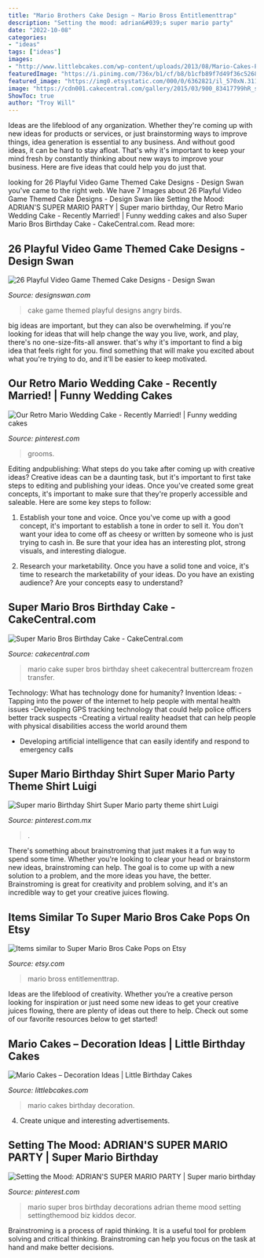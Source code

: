 ```yaml
---
title: "Mario Brothers Cake Design ~ Mario Bross Entitlementtrap"
description: "Setting the mood: adrian&#039;s super mario party"
date: "2022-10-08"
categories:
- "ideas"
tags: ["ideas"]
images:
- "http://www.littlebcakes.com/wp-content/uploads/2013/08/Mario-Cakes-Pictures.jpg"
featuredImage: "https://i.pinimg.com/736x/b1/cf/b8/b1cfb89f7d49f36c5268220392f9e0da.jpg"
featured_image: "https://img0.etsystatic.com/000/0/6362821/il_570xN.311795764.jpg"
image: "https://cdn001.cakecentral.com/gallery/2015/03/900_83417799hR_super-mario-bros-birthday-cake.jpg"
ShowToc: true
author: "Troy Will"
---
```



Ideas are the lifeblood of any organization. Whether they're coming up with new ideas for products or services, or just brainstorming ways to improve things, idea generation is essential to any business. And without good ideas, it can be hard to stay afloat. That's why it's important to keep your mind fresh by constantly thinking about new ways to improve your business. Here are five ideas that could help you do just that.

	

		
looking for 26 Playful Video Game Themed Cake Designs - Design Swan you've came to the right web. We have 7 Images about 26 Playful Video Game Themed Cake Designs - Design Swan like Setting the Mood: ADRIAN&#039;S SUPER MARIO PARTY | Super mario birthday, Our Retro Mario Wedding Cake - Recently Married! | Funny wedding cakes and also Super Mario Bros Birthday Cake - CakeCentral.com. Read more:
		
    
## 26 Playful Video Game Themed Cake Designs - Design Swan

<img loading=lazy src="https://img.designswan.com/2014/11/gameCake/3.jpg" onerror="this.onerror=null;this.src='https://tse3.mm.bing.net/th?id=OIP.FqNbpnS_Lkr6XIJKyCO9HwHaLH&amp;pid=15.1';" alt="26 Playful Video Game Themed Cake Designs - Design Swan">

_Source: designswan.com_

>cake game themed playful designs angry birds. 

	

big ideas are important, but they can also be overwhelming. if you're looking for ideas that will help change the way you live, work, and play, there's no one-size-fits-all answer. that's why it's important to find a big idea that feels right for you. find something that will make you excited about what you're trying to do, and it'll be easier to keep motivated.

    
## Our Retro Mario Wedding Cake - Recently Married! | Funny Wedding Cakes

<img loading=lazy src="https://i.pinimg.com/736x/06/9d/25/069d259a368d4e763632b72420de299e.jpg" onerror="this.onerror=null;this.src='https://tse2.mm.bing.net/th?id=OIP.7Cc4n8brot0D2DdYXejqqAHaJ3&amp;pid=15.1';" alt="Our Retro Mario Wedding Cake - Recently Married! | Funny wedding cakes">

_Source: pinterest.com_

>grooms. 

	

Editing andpublishing: What steps do you take after coming up with creative ideas?
Creative ideas can be a daunting task, but it's important to first take steps to editing and publishing your ideas. Once you've created some great concepts, it's important to make sure that they're properly accessible and saleable. Here are some key steps to follow:
1. Establish your tone and voice. Once you've come up with a good concept, it's important to establish a tone in order to sell it. You don't want your idea to come off as cheesy or written by someone who is just trying to cash in. Be sure that your idea has an interesting plot, strong visuals, and interesting dialogue.

2. Research your marketability. Once you have a solid tone and voice, it's time to research the marketability of your ideas. Do you have an existing audience? Are your concepts easy to understand?

    
## Super Mario Bros Birthday Cake - CakeCentral.com

<img loading=lazy src="https://cdn001.cakecentral.com/gallery/2015/03/900_83417799hR_super-mario-bros-birthday-cake.jpg" onerror="this.onerror=null;this.src='https://tse4.mm.bing.net/th?id=OIP.ENbHGOU7AdEyb2Og86k2owHaJ6&amp;pid=15.1';" alt="Super Mario Bros Birthday Cake - CakeCentral.com">

_Source: cakecentral.com_

>mario cake super bros birthday sheet cakecentral buttercream frozen transfer. 

	

Technology: What has technology done for humanity?
Invention Ideas: 
-Tapping into the power of the internet to help people with mental health issues 
-Developing GPS tracking technology that could help police officers better track suspects 
-Creating a virtual reality headset that can help people with physical disabilities access the world around them 
- Developing artificial intelligence that can easily identify and respond to emergency calls

    
## Super Mario Birthday Shirt Super Mario Party Theme Shirt Luigi

<img loading=lazy src="https://i.pinimg.com/736x/b1/cf/b8/b1cfb89f7d49f36c5268220392f9e0da.jpg" onerror="this.onerror=null;this.src='https://tse4.mm.bing.net/th?id=OIP.vuHN8qi9sWvn3FLmNHCgKAHaGr&amp;pid=15.1';" alt="Super mario Birthday Shirt Super Mario party theme shirt Luigi">

_Source: pinterest.com.mx_

>. 

	

There's something about brainstroming that just makes it a fun way to spend some time. Whether you're looking to clear your head or brainstorm new ideas, brainstroming can help. The goal is to come up with a new solution to a problem, and the more ideas you have, the better. Brainstroming is great for creativity and problem solving, and it's an incredible way to get your creative juices flowing.

    
## Items Similar To Super Mario Bros Cake Pops On Etsy

<img loading=lazy src="https://img0.etsystatic.com/000/0/6362821/il_570xN.311795764.jpg" onerror="this.onerror=null;this.src='https://tse1.mm.bing.net/th?id=OIP.Oa6lDpiIBe8drLe-BpNDbQHaJ6&amp;pid=15.1';" alt="Items similar to Super Mario Bros Cake Pops on Etsy">

_Source: etsy.com_

>mario bross entitlementtrap. 

	

Ideas are the lifeblood of creativity. Whether you’re a creative person looking for inspiration or just need some new ideas to get your creative juices flowing, there are plenty of ideas out there to help. Check out some of our favorite resources below to get started!

    
## Mario Cakes – Decoration Ideas | Little Birthday Cakes

<img loading=lazy src="http://www.littlebcakes.com/wp-content/uploads/2013/08/Mario-Cakes-Pictures.jpg" onerror="this.onerror=null;this.src='https://tse2.mm.bing.net/th?id=OIP.jWQ70OlDog0ADJ8K7fSjkgHaFj&amp;pid=15.1';" alt="Mario Cakes – Decoration Ideas | Little Birthday Cakes">

_Source: littlebcakes.com_

>mario cakes birthday decoration. 

	

4. Create unique and interesting advertisements.

    
## Setting The Mood: ADRIAN&#039;S SUPER MARIO PARTY | Super Mario Birthday

<img loading=lazy src="https://i.pinimg.com/736x/14/91/a3/1491a3a7d6d2aa4518fbd1acbb6a1b96--super-mario-birthday-mario-birthday-party.jpg" onerror="this.onerror=null;this.src='https://tse4.mm.bing.net/th?id=OIP.uBqluMfPm8sdvv3unn0EygHaK_&amp;pid=15.1';" alt="Setting the Mood: ADRIAN&#039;S SUPER MARIO PARTY | Super mario birthday">

_Source: pinterest.com_

>mario super bros birthday decorations adrian theme mood setting settingthemood biz kiddos decor. 

	

Brainstroming is a process of rapid thinking. It is a useful tool for problem solving and critical thinking. Brainstroming can help you focus on the task at hand and make better decisions.

